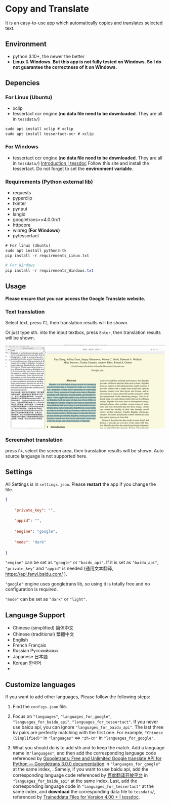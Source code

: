 # Copy and Translate

It is an easy-to-use app which automatically copies and translates selected text.

## Environment

* python 3.10+, the newer the better
* **Linux** & **Windows**. **But this app is not fully tested on Windows. So I do not guarantee the correctness of it on Windows.**

## Depencies

### For Linux (Ubuntu)

* xclip
* tessertact ocr engine (**no data file need to be downloaded**. They are all in `tessdata/`)

```shell
sudo apt install xclip # xclip
sudo apt install tessertact-ocr # xclip
```

### For Windows

* tessertact ocr engine (**no data file need to be downloaded**. They are all in `tessdata/`)
  [Introduction | tessdoc](https://tesseract-ocr.github.io/tessdoc/Installation.html) Follow this site and install the tessertact. Do not forget to set the **environment variable**.

### Requirements (Python external lib)

* requests
* pyperclip
* tkinter
* pynput
* langid
* googletrans>=4.0.0rc1
* httpcore
* winreg **(For Windows)**
* pytessertact

```shell
# For linux (Ubuntu)
sudo apt install python3-tk
pip install -r requirements_Linux.txt
```

```powershell
# For Windows
pip install -r requirements_Windows.txt
```

## Usage

**Please ensure that you can access the Google Translate website.**

### Text translation

Select text, press `F2`, then translation results will be shown.

Or just type sth. into the input textbox, press `Enter`, then translation results will be shown.

![example.png](./img/example.png)

### Screenshot translation

press `F4`, select the screen area, then translation results will be shown. Auto source language is not supported here.

## Settings

All Settings is in `settings.json`. Please **restart** the app if you change the file.

```json
{

    "private_key": "",

    "appid": "",

    "engine": "google",

    "mode": "dark"

}
```

`"engine"` can be set as `"google"` or `"baidu_api"`. If it is set as `"baidu_api"`, `"private_key"` and `"appid"` is needed (通用文本翻译,  https://api.fanyi.baidu.com/ ).

`"google"` engine uses googletrans lib, so using it is totally free and no configuration is required.

`"mode"` can be set as `"dark"` or `"light"`.

## Language Support

* Chinese (simplified) 简体中文
* Chinese (traditional) 繁體中文
* English
* French Français
* Russian Русскийязык
* Japanese 日本語
* Korean 한국어
* 
  

## Customize languages

If you want to add other languages, Please follow the following steps:

1. Find the `configs.json` file.

2. Focus on `"languages"`, `"languages_for_google"`, `"languages_for_baidu_api"`, `"languages_for_tessertact"`. If you never use baidu api, you can ignore `"languages_for_baidu_api"`. The last three kv pairs are perfectly matching with the first one. For example, `"Chinese (Simplified)"` in  `"languages"` <=> `"zh-cn"` in `"languages_for_google"`.

3. What you should do is to add sth and to keep the match. Add a language name in`"languages"`, and then add the corresponding language code referenced by [Googletrans: Free and Unlimited Google translate API for Python — Googletrans 3.0.0 documentation](https://py-googletrans.readthedocs.io/en/latest/) in `"languages_for_google"` at the same index, . Samely, if you want to use baidu api, add the corresponding language code referenced by [百度翻译开放平台](https://api.fanyi.baidu.com/doc/21) in `"languages_for_baidu_api"` at the same index.  Last, add the corresponding language code in `"languages_for_tessertact"` at the same index, and **download** the corresponding data file to `tessdata/`, referenced by [Traineddata Files for Version 4.00 + | tessdoc](https://tesseract-ocr.github.io/tessdoc/Data-Files.html). 
